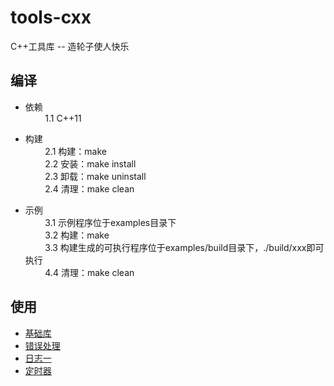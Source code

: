 # tools-cxx
C++工具库 -- 造轮子使人快乐

## 编译
* 依赖  
&nbsp; &nbsp; &nbsp; &nbsp; 1.1 C++11

* 构建  
&nbsp; &nbsp; &nbsp; &nbsp; 2.1 构建：make  
&nbsp; &nbsp; &nbsp; &nbsp; 2.2 安装：make install   
&nbsp; &nbsp; &nbsp; &nbsp; 2.3 卸载：make uninstall  
&nbsp; &nbsp; &nbsp; &nbsp; 2.4 清理：make clean

* 示例  
&nbsp; &nbsp; &nbsp; &nbsp; 3.1 示例程序位于examples目录下  
&nbsp; &nbsp; &nbsp; &nbsp; 3.2 构建：make  
&nbsp; &nbsp; &nbsp; &nbsp; 3.3 构建生成的可执行程序位于examples/build目录下，./build/xxx即可执行  
&nbsp; &nbsp; &nbsp; &nbsp; 4.4 清理：make clean

## 使用
* [基础库](/tools/base/README.md)  
* [错误处理](/tools/error/README.md)
* [日志一](/tools/log/README.md)
* [定时器](/tools/timer/README.md)
